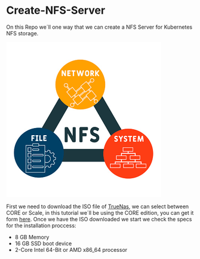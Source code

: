 # Create-NFS-Server

On this Repo we´ll one way that we can create a NFS Server for Kubernetes NFS storage.

![alt text](https://github.com/DockerSailor/Create-NFS-Server/blob/main/nfs.jpg?raw=true)

First we need to download the ISO file of [TrueNas](https://www.truenas.com/), we can select between CORE or Scale, in this tutorial we´ll be using the CORE edition, you can get it form [here](https://www.truenas.com/truenas-core/).
Once we have the ISO downloaded we start we check the specs for the installation proccess:

- 8 GB Memory
- 16 GB SSD boot device
- 2-Core Intel 64-Bit or AMD x86_64 processor

